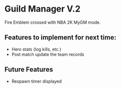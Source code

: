 # Guild Manager V.2

Fire Emblem crossed with NBA 2K MyGM mode.

## Features to implement for next time:

- Hero stats (log kills, etc.)
- Post match update the team records

## Future Features

- Respawn timer displayed
